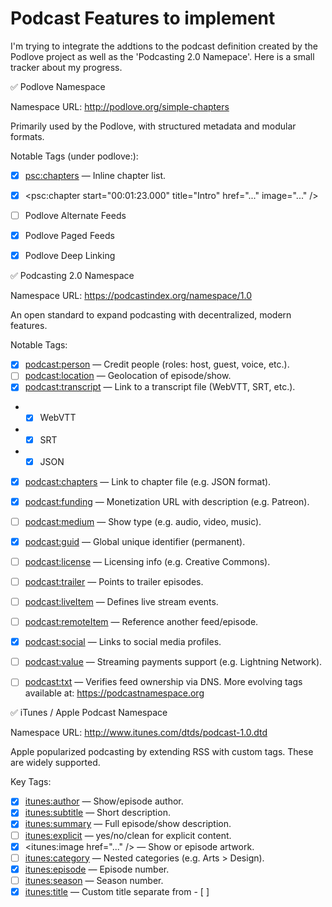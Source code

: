 #  Podcast Features to implement

I'm trying to integrate the addtions to the podcast definition created by the Podlove project as well as the 'Podcasting 2.0 Namepace'. Here is a small tracker about my progress.

✅ Podlove Namespace

Namespace URL: http://podlove.org/simple-chapters

Primarily used by the Podlove, with structured metadata and modular formats.

Notable Tags (under podlove:):
- [x] <psc:chapters> — Inline chapter list.
- [x] <psc:chapter start="00:01:23.000" title="Intro" href="..." image="..." />
- [ ] Podlove Alternate Feeds

- [x] Podlove Paged Feeds
- [x] Podlove Deep Linking


✅ Podcasting 2.0 Namespace

Namespace URL: https://podcastindex.org/namespace/1.0

An open standard to expand podcasting with decentralized, modern features.

Notable Tags:
- [x] <podcast:person> — Credit people (roles: host, guest, voice, etc.).
- [ ] <podcast:location> — Geolocation of episode/show.
- [x] <podcast:transcript> — Link to a transcript file (WebVTT, SRT, etc.).
- - [x] WebVTT
- - [x] SRT
- - [x] JSON
- [x] <podcast:chapters> — Link to chapter file (e.g. JSON format).
- [x] <podcast:funding> — Monetization URL with description (e.g. Patreon).
- [ ] <podcast:medium> — Show type (e.g. audio, video, music).
- [x] <podcast:guid> — Global unique identifier (permanent).
- [ ] <podcast:license> — Licensing info (e.g. Creative Commons).
- [ ] <podcast:trailer> — Points to trailer episodes.
- [ ] <podcast:liveItem> — Defines live stream events.
- [ ] <podcast:remoteItem> — Reference another feed/episode.
- [x] <podcast:social> — Links to social media profiles.
- [ ] <podcast:value> — Streaming payments support (e.g. Lightning Network).
- [ ] <podcast:txt> — Verifies feed ownership via DNS.
More evolving tags available at: https://podcastnamespace.org


✅ iTunes / Apple Podcast Namespace

Namespace URL: http://www.itunes.com/dtds/podcast-1.0.dtd

Apple popularized podcasting by extending RSS with custom tags. These are widely supported.

Key Tags:
- [x] <itunes:author> — Show/episode author.
- [x] <itunes:subtitle> — Short description.
- [x] <itunes:summary> — Full episode/show description.
- [ ] <itunes:explicit> — yes/no/clean for explicit content.
- [x] <itunes:image href="..." /> — Show or episode artwork.
- [ ] <itunes:category> — Nested categories (e.g. Arts > Design).
- [x] <itunes:episode> — Episode number.
- [ ] <itunes:season> — Season number.
- [x] <itunes:title> — Custom title separate from - [ ] <title>.
- [ ] <itunes:episodeType> — full, trailer, or bonus.
- [ ] <itunes:block> — Prevent listing (yes).
